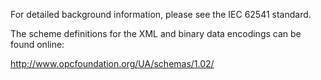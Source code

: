 For detailed background information, please see the IEC 62541 standard.

The scheme definitions for the XML and binary data encodings can be found online:

http://www.opcfoundation.org/UA/schemas/1.02/
